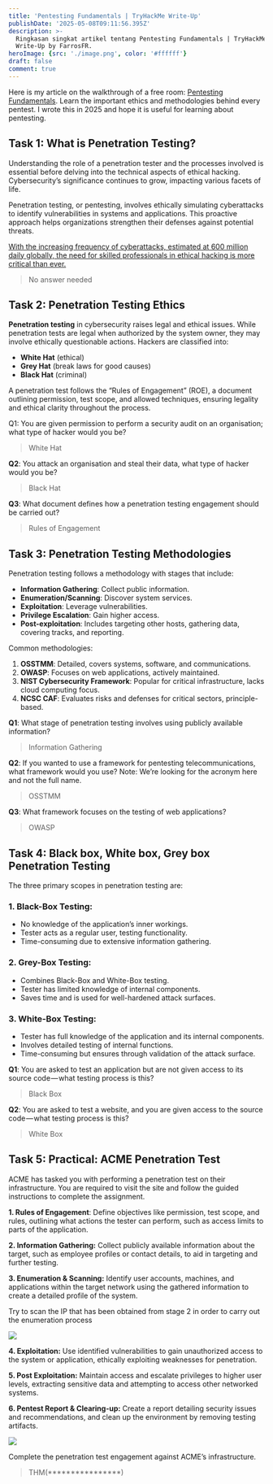 ```yaml
---
title: 'Pentesting Fundamentals | TryHackMe Write-Up'
publishDate: '2025-05-08T09:11:56.395Z'
description: >-
  Ringkasan singkat artikel tentang Pentesting Fundamentals | TryHackMe |
  Write-Up by FarrosFR.
heroImage: {src: './image.png', color: '#ffffff'}
draft: false
comment: true
---
```

Here is my article on the walkthrough of a free room: [Pentesting Fundamentals](https://tryhackme.com/room/pentestingfundamentals). Learn the important ethics and methodologies behind every pentest. I wrote this in 2025 and hope it is useful for learning about pentesting.

## Task 1: What is Penetration Testing?

Understanding the role of a penetration tester and the processes involved is essential before delving into the technical aspects of ethical hacking. Cybersecurity’s significance continues to grow, impacting various facets of life.

Penetration testing, or pentesting, involves ethically simulating cyberattacks to identify vulnerabilities in systems and applications. This proactive approach helps organizations strengthen their defenses against potential threats.

[With the increasing frequency of cyberattacks, estimated at 600 million daily globally, the need for skilled professionals in ethical hacking is more critical than ever.](https://news.microsoft.com/en-cee/2024/11/29/microsoft-digital-defense-report-600-million-cyberattacks-per-day-around-the-globe/)

> No answer needed

## Task 2: Penetration Testing Ethics

**Penetration testing** in cybersecurity raises legal and ethical issues. While penetration tests are legal when authorized by the system owner, they may involve ethically questionable actions. Hackers are classified into:

*   **White Hat** (ethical)
*   **Grey Hat** (break laws for good causes)
*   **Black Hat** (criminal)

A penetration test follows the “Rules of Engagement” (ROE), a document outlining permission, test scope, and allowed techniques, ensuring legality and ethical clarity throughout the process.

Q1: You are given permission to perform a security audit on an organisation; what type of hacker would you be?

> White Hat

**Q2**: You attack an organisation and steal their data, what type of hacker would you be?

> Black Hat

**Q3**: What document defines how a penetration testing engagement should be carried out?

> Rules of Engagement

## Task 3: Penetration Testing Methodologies

Penetration testing follows a methodology with stages that include:

*   **Information Gathering**: Collect public information.
*   **Enumeration/Scanning**: Discover system services.
*   **Exploitation**: Leverage vulnerabilities.
*   **Privilege Escalation**: Gain higher access.
*   **Post-exploitation**: Includes targeting other hosts, gathering data, covering tracks, and reporting.

Common methodologies:

1.  **OSSTMM**: Detailed, covers systems, software, and communications.
2.  **OWASP**: Focuses on web applications, actively maintained.
3.  **NIST Cybersecurity Framework**: Popular for critical infrastructure, lacks cloud computing focus.
4.  **NCSC CAF**: Evaluates risks and defenses for critical sectors, principle-based.

**Q1**: What stage of penetration testing involves using publicly available information?

> Information Gathering

**Q2**: If you wanted to use a framework for pentesting telecommunications, what framework would you use? Note: We’re looking for the acronym here and not the full name.

> OSSTMM

**Q3**: What framework focuses on the testing of web applications?

> OWASP

## Task 4: Black box, White box, Grey box Penetration Testing

The three primary scopes in penetration testing are:

### 1\. Black-Box Testing:

*   No knowledge of the application’s inner workings.
*   Tester acts as a regular user, testing functionality.
*   Time-consuming due to extensive information gathering.

### 2\. Grey-Box Testing:

*   Combines Black-Box and White-Box testing.
*   Tester has limited knowledge of internal components.
*   Saves time and is used for well-hardened attack surfaces.

### 3\. White-Box Testing:

*   Tester has full knowledge of the application and its internal components.
*   Involves detailed testing of internal functions.
*   Time-consuming but ensures through validation of the attack surface.

**Q1**: You are asked to test an application but are not given access to its source code — what testing process is this?

> Black Box

**Q2**: You are asked to test a website, and you are given access to the source code — what testing process is this?

> White Box

## Task 5: Practical: ACME Penetration Test

ACME has tasked you with performing a penetration test on their infrastructure. You are required to visit the site and follow the guided instructions to complete the assignment.

**1\. Rules of Engagement**: Define objectives like permission, test scope, and rules, outlining what actions the tester can perform, such as access limits to parts of the application.

**2\. Information Gathering:** Collect publicly available information about the target, such as employee profiles or contact details, to aid in targeting and further testing.

**3\. Enumeration & Scanning:** Identify user accounts, machines, and applications within the target network using the gathered information to create a detailed profile of the system.

Try to scan the IP that has been obtained from stage 2 in order to carry out the enumeration process

![](https://cdn-images-1.medium.com/max/800/1*FpcRUlazNUDAv0UXKdxHtw.png)

**4\. Exploitation:** Use identified vulnerabilities to gain unauthorized access to the system or application, ethically exploiting weaknesses for penetration.

**5\. Post Exploitation:** Maintain access and escalate privileges to higher user levels, extracting sensitive data and attempting to access other networked systems.

**6\. Pentest Report & Clearing-up:** Create a report detailing security issues and recommendations, and clean up the environment by removing testing artifacts.

![](https://cdn-images-1.medium.com/max/800/1*VsjNGIKECmtskvUDRL5-Qw.png)

Complete the penetration test engagement against ACME’s infrastructure.

> THM(\*\*\*\*\*\*\*\*\*\*\*\*\*\*\*\*)
